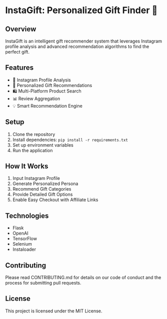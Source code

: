 # InstaGift: Personalized Gift Finder 🎁
## Overview
InstaGift is an intelligent gift recommender system that leverages Instagram profile analysis and advanced recommendation algorithms to find the perfect gift.

## Features
- 📸 Instagram Profile Analysis
- 🎯 Personalized Gift Recommendations
- 🛍️ Multi-Platform Product Search
- 📊 Review Aggregation
- 💡 Smart Recommendation Engine

## Setup
1. Clone the repository
2. Install dependencies: `pip install -r requirements.txt`
3. Set up environment variables
4. Run the application

## How It Works
1. Input Instagram Profile
2. Generate Personalized Persona
3. Recommend Gift Categories
4. Provide Detailed Gift Options
5. Enable Easy Checkout with Affiliate Links

## Technologies
- Flask
- OpenAI
- TensorFlow
- Selenium
- Instaloader

## Contributing
Please read CONTRIBUTING.md for details on our code of conduct and the process for submitting pull requests.

## License
This project is licensed under the MIT License.
